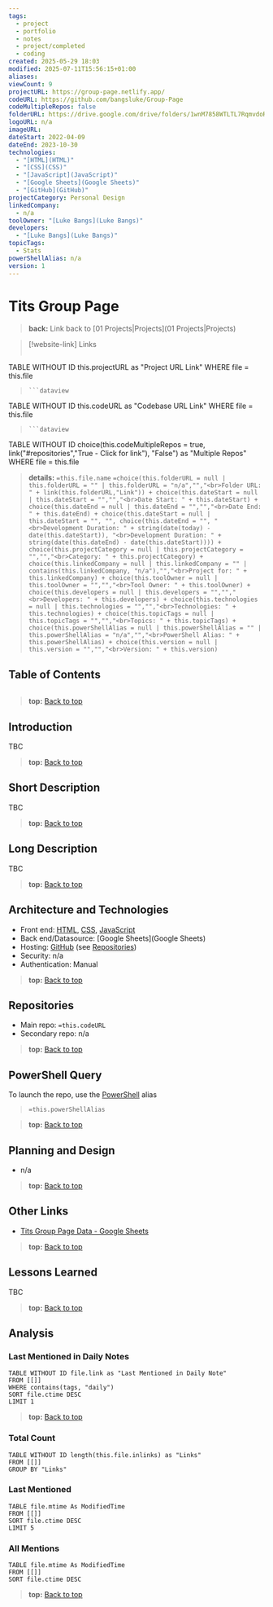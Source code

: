 ```yaml
---
tags:
  - project
  - portfolio
  - notes
  - project/completed
  - coding
created: 2025-05-29 18:03
modified: 2025-07-11T15:56:15+01:00
aliases: 
viewCount: 9
projectURL: https://group-page.netlify.app/
codeURL: https://github.com/bangsluke/Group-Page
codeMultipleRepos: false
folderURL: https://drive.google.com/drive/folders/1wnM7858WTLTL7RqmvdoRSki5CHLn8V19?usp=drive_link
logoURL: n/a
imageURL: 
dateStart: 2022-04-09
dateEnd: 2023-10-30
technologies:
  - "[HTML](HTML)"
  - "[CSS](CSS)"
  - "[JavaScript](JavaScript)"
  - "[Google Sheets](Google Sheets)"
  - "[GitHub](GitHub)"
projectCategory: Personal Design
linkedCompany:
  - n/a
toolOwner: "[Luke Bangs](Luke Bangs)"
developers:
  - "[Luke Bangs](Luke Bangs)"
topicTags:
  - Stats
powerShellAlias: n/a
version: 1
---
```

# Tits Group Page

> **back:** Link back to [01 Projects|Projects](01 Projects|Projects)

>[!website-link] Links
> ```dataview
TABLE WITHOUT ID this.projectURL as "Project URL Link"
WHERE file = this.file
>```
>```dataview
TABLE WITHOUT ID this.codeURL as "Codebase URL Link"
WHERE file = this.file
>```
>```dataview
TABLE WITHOUT ID choice(this.codeMultipleRepos = true, link("#repositories","True - Click for link"), "False") as "Multiple Repos"
WHERE file = this.file

> **details:** `=this.file.name`
>`=choice(this.folderURL = null | this.folderURL = "" | this.folderURL = "n/a","","<br>Folder URL: " + link(this.folderURL,"Link")) + choice(this.dateStart = null | this.dateStart = "","","<br>Date Start: " + this.dateStart) + choice(this.dateEnd = null | this.dateEnd = "","","<br>Date End: " + this.dateEnd) + choice(this.dateStart = null | this.dateStart = "", "", choice(this.dateEnd = "", "<br>Development Duration: " + string(date(today) - date(this.dateStart)), "<br>Development Duration: " + string(date(this.dateEnd) - date(this.dateStart)))) + choice(this.projectCategory = null | this.projectCategory = "","","<br>Category: " + this.projectCategory) + choice(this.linkedCompany = null | this.linkedCompany = "" | contains(this.linkedCompany, "n/a"),"","<br>Project for: " + this.linkedCompany) + choice(this.toolOwner = null | this.toolOwner = "","","<br>Tool Owner: " + this.toolOwner) + choice(this.developers = null | this.developers = "","","<br>Developers: " + this.developers) + choice(this.technologies = null | this.technologies = "","","<br>Technologies: " + this.technologies) + choice(this.topicTags = null | this.topicTags = "","","<br>Topics: " + this.topicTags) + choice(this.powerShellAlias = null | this.powerShellAlias = "" | this.powerShellAlias = "n/a","","<br>PowerShell Alias: " + this.powerShellAlias) + choice(this.version = null | this.version = "","","<br>Version: " + this.version)`

## Table of Contents

```table-of-contents
```

> **top:** [Back to top](#Table%20of%20Contents)

## Introduction

TBC

> **top:** [Back to top](#Table%20of%20Contents)

## Short Description

TBC

> **top:** [Back to top](#Table%20of%20Contents)

## Long Description

TBC

> **top:** [Back to top](#Table%20of%20Contents)

## Architecture and Technologies

- Front end: [HTML](HTML), [CSS](CSS), [JavaScript](JavaScript)
- Back end/Datasource: [Google Sheets](Google Sheets)
- Hosting: [GitHub](GitHub) (see [Repositories](#repositories))
- Security: n/a
- Authentication: Manual

> **top:** [Back to top](#Table%20of%20Contents)

## Repositories

- Main repo: `=this.codeURL`
- Secondary repo: n/a

> **top:** [Back to top](#Table%20of%20Contents)

## PowerShell Query

To launch the repo, use the [PowerShell](PowerShell) alias 

> `=this.powerShellAlias`

> **top:** [Back to top](#Table%20of%20Contents)

## Planning and Design

- n/a

> **top:** [Back to top](#Table%20of%20Contents)

## Other Links

- [Tits Group Page Data - Google Sheets](https://docs.google.com/spreadsheets/d/1nMirJYChG8t2DC_C_esM7zeviuQ9YtIQLKDQ5LbuP-w/edit?usp=drivesdk)

> **top:** [Back to top](#Table%20of%20Contents)

## Lessons Learned

TBC

> **top:** [Back to top](#Table%20of%20Contents)

## Analysis

### Last Mentioned in Daily Notes

```dataview
TABLE WITHOUT ID file.link as "Last Mentioned in Daily Note"
FROM [[]]
WHERE contains(tags, "daily")
SORT file.ctime DESC
LIMIT 1
```

> **top:** [Back to top](#Table%20of%20Contents)

### Total Count

```dataview
TABLE WITHOUT ID length(this.file.inlinks) as "Links"
FROM [[]]
GROUP BY "Links"
```

### Last Mentioned

```dataview
TABLE file.mtime As ModifiedTime
FROM [[]]
SORT file.ctime DESC
LIMIT 5
```

### All Mentions

```dataview
TABLE file.mtime As ModifiedTime
FROM [[]]
SORT file.ctime DESC
```

> **top:** [Back to top](#Table%20of%20Contents)